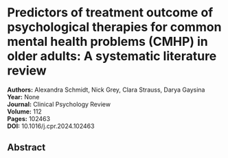# Predictors of treatment outcome of psychological therapies for common mental health problems (CMHP) in older adults: A systematic literature review

**Authors:** Alexandra Schmidt, Nick Grey, Clara Strauss, Darya Gaysina  
**Year:** None  
**Journal:** Clinical Psychology Review  
**Volume:** 112  
**Pages:** 102463  
**DOI:** 10.1016/j.cpr.2024.102463  

## Abstract



